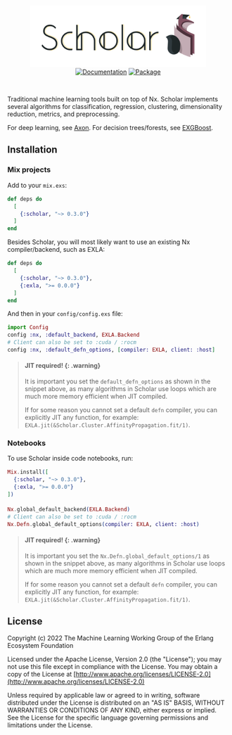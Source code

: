 <p align="center">
  <img src="https://github.com/elixir-nx/scholar/raw/main/images/scholar.png" alt="Scholar" width="400">
  <br />
  <a href="https://hexdocs.pm/scholar"><img src="http://img.shields.io/badge/hex.pm-docs-green.svg?style=flat" title="Documentation" /></a>
  <a href="https://hex.pm/packages/scholar"><img src="https://img.shields.io/hexpm/v/scholar.svg" title="Package" /></a>
</p>

<br />

Traditional machine learning tools built on top of Nx. Scholar implements
several algorithms for classification, regression, clustering, dimensionality
reduction, metrics, and preprocessing.

For deep learning, see [Axon](https://github.com/elixir-nx/axon).
For decision trees/forests, see [EXGBoost](https://github.com/acalejos/exgboost).

## Installation

### Mix projects

Add to your `mix.exs`:

```elixir
def deps do
  [
    {:scholar, "~> 0.3.0"}
  ]
end
```

Besides Scholar, you will most likely want to use an existing Nx compiler/backend,
such as EXLA:

```elixir
def deps do
  [
    {:scholar, "~> 0.3.0"},
    {:exla, ">= 0.0.0"}
  ]
end
```

And then in your `config/config.exs` file:

```elixir
import Config
config :nx, :default_backend, EXLA.Backend
# Client can also be set to :cuda / :rocm
config :nx, :default_defn_options, [compiler: EXLA, client: :host]
```

> #### JIT required! {: .warning}
>
> It is important you set the `default_defn_options` as shown in the snippet above,
> as many algorithms in Scholar use loops which are much more memory efficient when
> JIT compiled.
>
> If for some reason you cannot set a default `defn` compiler, you can explicitly
> JIT any function, for example: `EXLA.jit(&Scholar.Cluster.AffinityPropagation.fit/1)`.

### Notebooks

To use Scholar inside code notebooks, run:

```elixir
Mix.install([
  {:scholar, "~> 0.3.0"},
  {:exla, ">= 0.0.0"}
])

Nx.global_default_backend(EXLA.Backend)
# Client can also be set to :cuda / :rocm
Nx.Defn.global_default_options(compiler: EXLA, client: :host)
```

> #### JIT required! {: .warning}
>
> It is important you set the `Nx.Defn.global_default_options/1` as shown in the snippet
> above, as many algorithms in Scholar use loops which are much more memory efficient
> when JIT compiled.
>
> If for some reason you cannot set a default `defn` compiler, you can explicitly
> JIT any function, for example: `EXLA.jit(&Scholar.Cluster.AffinityPropagation.fit/1)`.

## License

Copyright (c) 2022 The Machine Learning Working Group of the Erlang Ecosystem Foundation

Licensed under the Apache License, Version 2.0 (the "License");
you may not use this file except in compliance with the License.
You may obtain a copy of the License at [http://www.apache.org/licenses/LICENSE-2.0](http://www.apache.org/licenses/LICENSE-2.0)

Unless required by applicable law or agreed to in writing, software
distributed under the License is distributed on an "AS IS" BASIS,
WITHOUT WARRANTIES OR CONDITIONS OF ANY KIND, either express or implied.
See the License for the specific language governing permissions and
limitations under the License.
